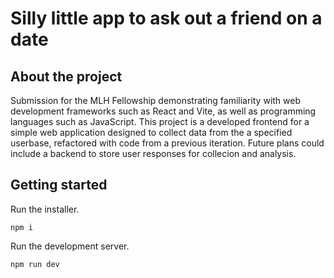 # Silly little app to ask out a friend on a date
## About the project
Submission for the MLH Fellowship demonstrating familiarity with web development frameworks such as React and Vite, as well as programming languages such as JavaScript. This project is a developed frontend for a simple web application designed to collect data from the a specified userbase, refactored with code from a previous iteration. Future plans could include a backend to store user responses for collecion and analysis.


## Getting started
Run the installer.
```
npm i
```
Run the development server.
```
npm run dev
```
